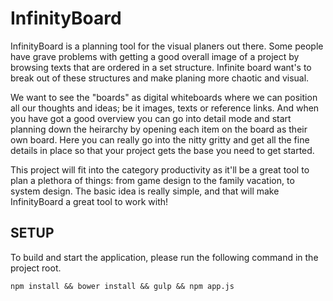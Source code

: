 InfinityBoard
==============
InfinityBoard is a planning tool for the visual planers out there. Some people have grave problems with getting a good overall image of a project by browsing texts that are ordered in a set structure. Infinite board want's to break out of these structures and make planing more chaotic and visual.

We want to see the "boards" as digital whiteboards where we can position all our thoughts and ideas; be it images, texts or reference links. And when you have got a good overview you can go into detail mode and start planning down the heirarchy by opening each item on the board as their own board. Here you can really go into the nitty gritty and get all the fine details in place so that your project gets the base you need to get started.

This project will fit into the category productivity as it'll be a great tool to plan a plethora of things: from game design to the family vacation, to system design. The basic idea is really simple, and that will make InfinityBoard a great tool to work with!

SETUP
-----
To build and start the application, please run the following command in the project root.

`npm install && bower install && gulp && npm app.js`
